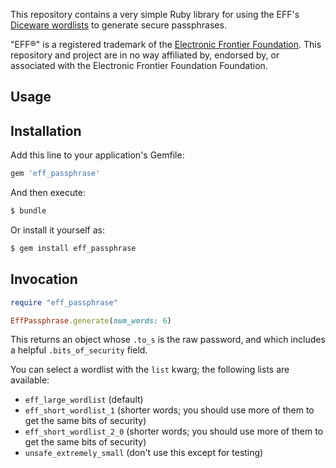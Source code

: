 This repository contains a very simple Ruby library for using the EFF's [Diceware wordlists](https://www.eff.org/dice) to generate secure passphrases.

"EFF&reg;" is a registered trademark of the [Electronic Frontier Foundation](https://www.eff.org/). This repository and project are in no way affiliated by, endorsed by, or associated with the Electronic Frontier Foundation Foundation.

## Usage

## Installation
Add this line to your application's Gemfile:

```ruby
gem 'eff_passphrase'
```

And then execute:
```bash
$ bundle
```

Or install it yourself as:
```bash
$ gem install eff_passphrase
```

## Invocation

```ruby
require "eff_passphrase"

EffPassphrase.generate(num_words: 6)
```

This returns an object whose `.to_s` is the raw password, and which includes a helpful `.bits_of_security` field.

You can select a wordlist with the `list` kwarg; the following lists are available:

 - `eff_large_wordlist` (default)
 - `eff_short_wordlist_1` (shorter words; you should use more of them to get the same bits of security)
 - `eff_short_wordlist_2_0` (shorter words; you should use more of them to get the same bits of security)
 - `unsafe_extremely_small` (don't use this except for testing)
